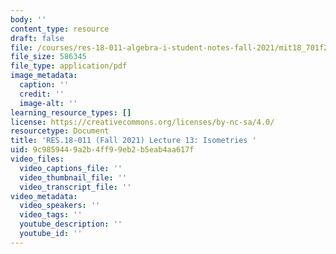 ```yaml
---
body: ''
content_type: resource
draft: false
file: /courses/res-18-011-algebra-i-student-notes-fall-2021/mit18_701f21_lect13.pdf
file_size: 586345
file_type: application/pdf
image_metadata:
  caption: ''
  credit: ''
  image-alt: ''
learning_resource_types: []
license: https://creativecommons.org/licenses/by-nc-sa/4.0/
resourcetype: Document
title: 'RES.18-011 (Fall 2021) Lecture 13: Isometries '
uid: 9c985944-9a2b-4ff9-9eb2-b5eab4aa617f
video_files:
  video_captions_file: ''
  video_thumbnail_file: ''
  video_transcript_file: ''
video_metadata:
  video_speakers: ''
  video_tags: ''
  youtube_description: ''
  youtube_id: ''
---
```

